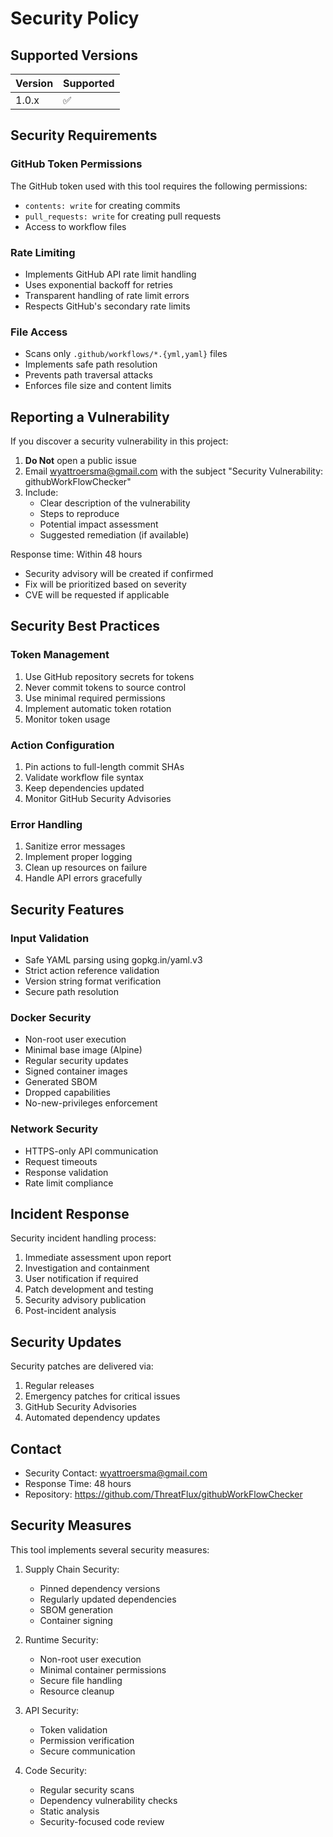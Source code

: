 # Security Policy

## Supported Versions

| Version | Supported          |
| ------- | ----------------- |
| 1.0.x   | :white_check_mark: |

## Security Requirements

### GitHub Token Permissions
The GitHub token used with this tool requires the following permissions:
- `contents: write` for creating commits
- `pull_requests: write` for creating pull requests
- Access to workflow files

### Rate Limiting
- Implements GitHub API rate limit handling
- Uses exponential backoff for retries
- Transparent handling of rate limit errors
- Respects GitHub's secondary rate limits

### File Access
- Scans only `.github/workflows/*.{yml,yaml}` files
- Implements safe path resolution
- Prevents path traversal attacks
- Enforces file size and content limits

## Reporting a Vulnerability

If you discover a security vulnerability in this project:

1. **Do Not** open a public issue
2. Email wyattroersma@gmail.com with the subject "Security Vulnerability: githubWorkFlowChecker"
3. Include:
   - Clear description of the vulnerability
   - Steps to reproduce
   - Potential impact assessment
   - Suggested remediation (if available)

Response time: Within 48 hours
- Security advisory will be created if confirmed
- Fix will be prioritized based on severity
- CVE will be requested if applicable

## Security Best Practices

### Token Management
1. Use GitHub repository secrets for tokens
2. Never commit tokens to source control
3. Use minimal required permissions
4. Implement automatic token rotation
5. Monitor token usage

### Action Configuration
1. Pin actions to full-length commit SHAs
2. Validate workflow file syntax
3. Keep dependencies updated
4. Monitor GitHub Security Advisories

### Error Handling
1. Sanitize error messages
2. Implement proper logging
3. Clean up resources on failure
4. Handle API errors gracefully

## Security Features

### Input Validation
- Safe YAML parsing using gopkg.in/yaml.v3
- Strict action reference validation
- Version string format verification
- Secure path resolution

### Docker Security
- Non-root user execution
- Minimal base image (Alpine)
- Regular security updates
- Signed container images
- Generated SBOM
- Dropped capabilities
- No-new-privileges enforcement

### Network Security
- HTTPS-only API communication
- Request timeouts
- Response validation
- Rate limit compliance

## Incident Response

Security incident handling process:

1. Immediate assessment upon report
2. Investigation and containment
3. User notification if required
4. Patch development and testing
5. Security advisory publication
6. Post-incident analysis

## Security Updates

Security patches are delivered via:
1. Regular releases
2. Emergency patches for critical issues
3. GitHub Security Advisories
4. Automated dependency updates

## Contact

- Security Contact: wyattroersma@gmail.com
- Response Time: 48 hours
- Repository: https://github.com/ThreatFlux/githubWorkFlowChecker

## Security Measures

This tool implements several security measures:

1. Supply Chain Security:
   - Pinned dependency versions
   - Regularly updated dependencies
   - SBOM generation
   - Container signing

2. Runtime Security:
   - Non-root user execution
   - Minimal container permissions
   - Secure file handling
   - Resource cleanup

3. API Security:
   - Token validation
   - Permission verification
   - Secure communication

4. Code Security:
   - Regular security scans
   - Dependency vulnerability checks
   - Static analysis
   - Security-focused code review